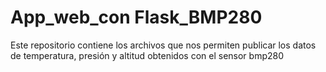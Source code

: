 # App_web_con Flask_BMP280
 Este repositorio contiene los archivos que nos permiten publicar los datos de temperatura, presión y altitud obtenidos con el sensor bmp280
